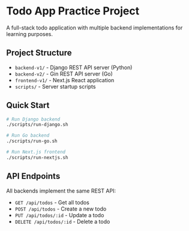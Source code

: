 # Todo App Practice Project

A full-stack todo application with multiple backend implementations for learning purposes.

## Project Structure

- `backend-v1/` - Django REST API server (Python)
- `backend-v2/` - Gin REST API server (Go)
- `frontend-v1/` - Next.js React application
- `scripts/` - Server startup scripts

## Quick Start

```bash
# Run Django backend
./scripts/run-django.sh

# Run Go backend  
./scripts/run-go.sh

# Run Next.js frontend
./scripts/run-nextjs.sh
```

## API Endpoints

All backends implement the same REST API:
- `GET /api/todos` - Get all todos
- `POST /api/todos` - Create a new todo
- `PUT /api/todos/:id` - Update a todo
- `DELETE /api/todos/:id` - Delete a todo